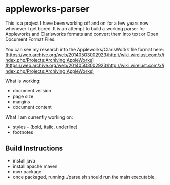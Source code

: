 appleworks-parser
=================

This is a project I have been working off and on for a few years now whenever I get bored.  It is an attempt to build
a working parser for Appleworks and Clarisworks formats and convert them into text or Open Document Format Files.

You can see my research into the Appleworks/ClarisWorks file format here:
[https://web.archive.org/web/20140503002923/http://wiki.wirelust.com/x/index.php/Projects:Archiving:AppleWorks](https://web.archive.org/web/20140503002923/http://wiki.wirelust.com/x/index.php/Projects:Archiving:AppleWorks)

What is working: 
* document version 
* page size 
* margins 
* document content 

What I am currently working on: 
* styles – (bold, italic, underline) 
* footnotes 

Build Instructions
------------------
* install java
* install apache maven
* mvn package
* once packaged, running ./parse.sh should run the main executable.

